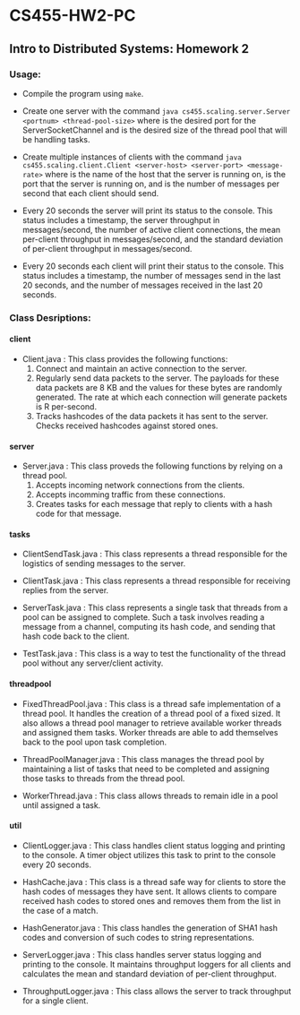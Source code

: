 # CS455-HW2-PC
## Intro to Distributed Systems: Homework 2

### Usage:
* Compile the program using ```make```.
	
* Create one server with the command ```java cs455.scaling.server.Server <portnum> <thread-pool-size>``` where <portnum> is the desired port for the ServerSocketChannel and <thread-pool-size> is the desired size of the thread pool that will be handling tasks.

* Create multiple instances of clients with the command ```java cs455.scaling.client.Client <server-host> <server-port> <message-rate>``` where <server-host> is the name of the host that the server is running on, <server-port> is the port that the server is running on, and	<message-rate> is the number of messages per second that each client should send.

* Every 20 seconds the server will print its status to the console. This status includes a timestamp, the server throughput in messages/second, the number of active client connections, the mean per-client throughput in messages/second, and the standard deviation of per-client throughput in messages/second.

* Every 20 seconds each client will print their status to the console. This status includes a timestamp, the number of messages send in the last 20 seconds, and the number of messages received in the last 20 seconds.
	

### Class Desriptions:

#### client
* Client.java : This class provides the following functions:
  1. Connect and maintain an active connection to the server.
	2. Regularly send data packets to the server. The payloads for these data packets are 8 KB and the values for these bytes are randomly generated. The rate at which each connection will generate packets is R per-second.
  3. Tracks hashcodes of the data packets it has sent to the server. Checks received hashcodes against stored ones.
	
#### server
* Server.java : This class proveds the following functions by relying on a thread pool.
  1. Accepts incoming network connections from the clients.
	2. Accepts incomming traffic from these connections.
	3. Creates tasks for each message that reply to clients with a hash code for that message.
	
#### tasks
* ClientSendTask.java : This class represents a thread responsible for the logistics of sending messages to the server.

* ClientTask.java : This class represents a thread responsible for receiving replies from the server.

* ServerTask.java : This class represents a single task that threads from a pool can be assigned to complete. Such a task involves reading a message from a channel, computing its hash code, and sending that hash code back to the client.

* TestTask.java : This class is a way to test the functionality of the thread pool without any server/client activity.

#### threadpool
* FixedThreadPool.java : This class is a thread safe implementation of a thread pool. It handles the creation of a thread pool of a fixed sized. It also allows a thread pool manager to retrieve available worker threads and assigned them tasks. Worker threads are able to add themselves back to the pool upon task completion.

* ThreadPoolManager.java : This class manages the thread pool by maintaining a list of tasks that need to be completed and assigning those tasks to threads from the thread pool.

* WorkerThread.java : This class allows threads to remain idle in a pool until assigned a task.

#### util
* ClientLogger.java : This class handles client status logging and printing to the console. A timer object utilizes this task to print to the console every 20 seconds.

* HashCache.java : This class is a thread safe way for clients to store the hash codes of messages they have sent. It allows clients to compare received hash codes to stored ones and removes them from the list in the case of a match.

* HashGenerator.java : This class handles the generation of SHA1 hash codes and conversion of such codes to string representations.

* ServerLogger.java : This class handles server status logging and printing to the console. It maintains throughput loggers for all clients and calculates the mean and standard deviation of per-client throughput.

* ThroughputLogger.java : This class allows the server to track throughput for a single client.